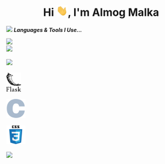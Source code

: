 <h1 align="center">Hi <img src="https://raw.githubusercontent.com/ABSphreak/ABSphreak/master/gifs/Hi.gif" width="30px">, I'm Almog Malka</h1>



<img src="https://media.giphy.com/media/ObNTw8Uzwy6KQ/giphy.gif" width="30px">&nbsp;***Languages & Tools I Use...***
<p align="left">

<code><img height="50" src="https://github.com/uannabi/-/blob/master/resource/python-icon.svg"><code><code> 
<img height="50" src="https://github.com/uannabi/-/blob/master/resource/dj.svg"> </code>
<code> <img height="50" src="https://github.com/uannabi/-/blob/master/resource/git.svg"> </code>
<code> <img height="50" src="https://github.com/Akash-chowrasia/Akash-chowrasia/blob/main/images/flask.svg"> </code>
<code> <img height="50" src="https://raw.githubusercontent.com/devicons/devicon/master/icons/c/c-original.svg"> </code>
<code> <img height="50" src="https://raw.githubusercontent.com/devicons/devicon/master/icons/css3/css3-original-wordmark.svg"> </code>
<code> <img height="50" src="  https://raw.githubusercontent.com/detain/svg-logos/780f25886640cef088af994181646db2f6b1a3f8/svg/selenium-logo.svg
"> </code>



 

